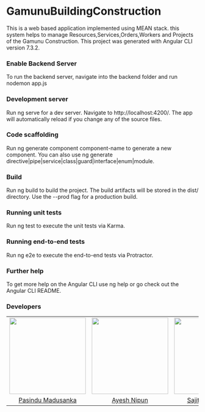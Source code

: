 # GamunuBuildingConstruction

This is a web based application implemented using MEAN stack. this system helps to manage Resources,Services,Orders,Workers and Projects of the Gamunu Construction.
This project was generated with Angular CLI version 7.3.2.

### Enable Backend Server
To run the backend server, navigate into the backend folder and run nodemon app.js

### Development server
Run ng serve for a dev server. Navigate to http://localhost:4200/. The app will automatically reload if you change any of the source files.

### Code scaffolding
Run ng generate component component-name to generate a new component. You can also use ng generate directive|pipe|service|class|guard|interface|enum|module.

### Build
Run ng build to build the project. The build artifacts will be stored in the dist/ directory. Use the --prod flag for a production build.

### Running unit tests
Run ng test to execute the unit tests via Karma.

### Running end-to-end tests
Run ng e2e to execute the end-to-end tests via Protractor.

### Further help
To get more help on the Angular CLI use ng help or go check out the Angular CLI README.


### Developers

<table>
<tr>
<td align="center"><img src="https://avatars3.githubusercontent.com/u/25347476?s=460&v=4" width=200></td>
<td align="center"><img src="https://avatars0.githubusercontent.com/u/25944492?s=460&v=4" width=200></td>
<td align="center"><img src="https://avatars3.githubusercontent.com/u/30468185?s=460&v=4" width=200></td>
<td align="center"><img src="https://avatars2.githubusercontent.com/u/43530609?s=460&v=4" width=200></td>
<td align="center"><img src="https://avatars2.githubusercontent.com/u/30321620?s=460&v=4" width=200></td>
</tr>
<tr>

<td align="center"><a href="https://github.com/pasindumadusanka95">Pasindu Madusanka</a></td>
<td align="center"><a href="https://github.com/ayeshnipun">Ayesh Nipun</a></td>
<td align="center"><a href="https://github.com/sajith1028">Sajith Pathirathne</a></td>
<td align="center"><a href="https://github.com/Sajanauk">Sajana Karunarathna</a></td>
<td align="center"><a href="https://github.com/Athuriviveka">Athuri Viveka</a></td>
</tr>
</table>
